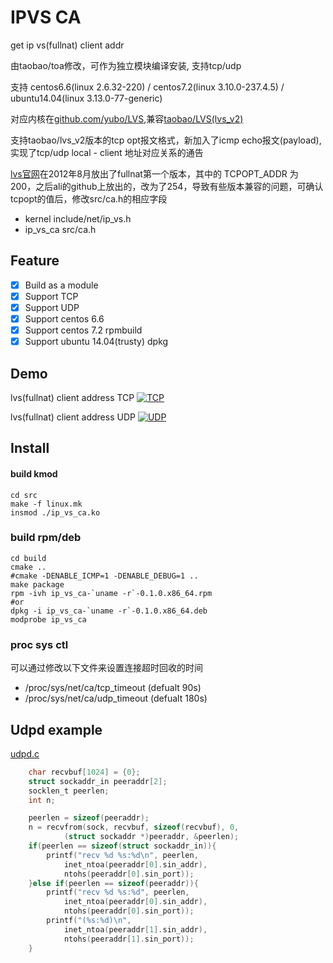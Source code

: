 # IPVS CA

get ip vs(fullnat) client addr 

由taobao/toa修改，可作为独立模块编译安装, 支持tcp/udp

支持 centos6.6(linux 2.6.32-220) / centos7.2(linux 3.10.0-237.4.5) / ubuntu14.04(linux 3.13.0-77-generic)

对应内核在[github.com/yubo/LVS](https://github.com/yubo/LVS/tree/lvs_v2),兼容[taobao/LVS(lvs_v2)](https://github.com/alibaba/LVS/tree/lvs_v2)

支持taobao/lvs_v2版本的tcp opt报文格式，新加入了icmp echo报文(payload),实现了tcp/udp local - client 地址对应关系的通告

[lvs官网](http://linuxvirtualserver.org/)在2012年8月放出了fullnat第一个版本，其中的 TCPOPT_ADDR 为 200，之后ali的github上放出的，改为了254，导致有些版本兼容的问题，可确认tcpopt的值后，修改src/ca.h的相应字段

 - kernel include/net/ip_vs.h
 - ip_vs_ca src/ca.h

## Feature
  - [x] Build as a module
  - [x] Support TCP
  - [x] Support UDP
  - [x] Support centos 6.6
  - [x] Support centos 7.2 rpmbuild
  - [x] Support ubuntu 14.04(trusty) dpkg

## Demo

lvs(fullnat) client address TCP
[![TCP](https://asciinema.org/a/7e1qyj3ovn8yfe6a3srfcj104.png)](https://asciinema.org/a/7e1qyj3ovn8yfe6a3srfcj104?autoplay=1)

lvs(fullnat) client address UDP
[![UDP](https://asciinema.org/a/c0q9u1jhr367qay237azaep5e.png)](https://asciinema.org/a/c0q9u1jhr367qay237azaep5e?autoplay=1)

## Install

#### build kmod
```shell
cd src
make -f linux.mk
insmod ./ip_vs_ca.ko
```

### build rpm/deb 
```shell
cd build
cmake ..
#cmake -DENABLE_ICMP=1 -DENABLE_DEBUG=1 ..
make package
rpm -ivh ip_vs_ca-`uname -r`-0.1.0.x86_64.rpm
#or
dpkg -i ip_vs_ca-`uname -r`-0.1.0.x86_64.deb
modprobe ip_vs_ca
```

### proc sys ctl
可以通过修改以下文件来设置连接超时回收的时间
   - /proc/sys/net/ca/tcp_timeout (defualt 90s)
   - /proc/sys/net/ca/udp_timeout (defualt 180s)

## Udpd example

[udpd.c](udpd.c)

```c
	char recvbuf[1024] = {0};
	struct sockaddr_in peeraddr[2];
	socklen_t peerlen;
	int n;

	peerlen = sizeof(peeraddr);
	n = recvfrom(sock, recvbuf, sizeof(recvbuf), 0,
			(struct sockaddr *)peeraddr, &peerlen);
	if(peerlen == sizeof(struct sockaddr_in)){
		printf("recv %d %s:%d\n", peerlen,
			inet_ntoa(peeraddr[0].sin_addr),
			ntohs(peeraddr[0].sin_port));
	}else if(peerlen == sizeof(peeraddr)){
		printf("recv %d %s:%d", peerlen,
			inet_ntoa(peeraddr[0].sin_addr),
			ntohs(peeraddr[0].sin_port));
		printf("(%s:%d)\n",
			inet_ntoa(peeraddr[1].sin_addr),
			ntohs(peeraddr[1].sin_port));
	}
```
